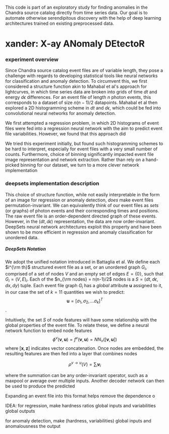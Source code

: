 This code is part of an exploratory study for finding anomalies in the Chandra source catalog directly from time series data. Our goal is to automate otherwise serendipitous discovery with the help of deep learning architectures trained on existing preprocessed data. 

# xander: X-ay ANomaly DEtectoR

### experiment overview

Since Chandra source catalog event files are of variable length, they pose a challenge with regards to developing statistical tools like neural networks for classification and anomaly detection. To circumvent this, we first considered a structure function akin to Mahabal et al's approach for lightcurves, in which time series data are broken into grids of time $dt$ and energy $d\epsilon$ differences. For an event file of length $n$ photon events, this corresponds to a dataset of size $n(n-1)/2$ datapoints. Mahabal et al then explored a 2D histogramming scheme in $dt$ and $d\epsilon$, which could be fed into convolutional neural networks for anomaly detection. 

We first attempted a regression problem, in which 2D histograms of event files were fed into a regression neural network with the aim to predict event file variabilities. However, we found that this approach did 

We tried this experiment initially, but found such histogramming schemes to be hard to interpret, especially for event files with a very small number of counts. Furthermore, choice of binning significantly impacted event file image representation and network extraction. Rather than rely on a hand-picked binning for our dataset, we turn to a more clever network implementation

### deepsets implementation description
This choice of structure function, while not easily interpretable in the form of an image for regression or anomaly detection, *does* make event files permutation-invariant. We can equivalently think of our event files as *sets* (or graphs) of photon events and their corresponding times and positions. The raw event file is an order-dependent directed graph of these events. However, in the $(dt,d\epsilon)$ representation, the data are now order-invariant. DeepSets neural network architectures exploit this property and have been shown to be more efficient in regression and anomaly classification for unordered data.

##### DeepSets Notation
We adopt the unified notation introduced in Battaglia et al. We define each $i^{\rm th}$ structured event file as a set, or an unordered graph $G_i$, comprised of a set of nodes $V$ and an empty set of edges $E=\{0 \}$, such that $G_i=(V,E)_i$. Each of the $n_{\rm nodes} = n(n-1)/2$ nodes is a $S = (dt,d\epsilon,dx,dy)$ tuple. Each event file graph $G_i$ has a *global* attribute $\boldsymbol{u}$ assigned to it, in our case the set of $k=11$ quantities we wish to predict:
$$ \boldsymbol{u} = [\sigma_1, \sigma_2, \dots \sigma_k]^T $$.

Intuitively, the set $S$ of node features will have some relationship with the global properties of the event file. To relate these, we define a neural network function to embed node features
$$ \phi^v(\textbf{v}, \textbf{u}) = f^v(\textbf{v}, \textbf{u}) = NN_v([\textbf{v}, \textbf{u}]) $$
where $[\textbf{x}, \textbf{z}]$ indicates vector concatenation. Once nodes are embedded, the resulting features are then fed into a layer that combines nodes

$$ \rho^{v\rightarrow u}(V) = \sum_i \textbf{v}_i $$

where the summation can be any order-invariant operator, such as a maxpool or average over multiple inputs. Another decoder network can then be used to produce the predicted 



Expanding an event file into this format helps remove the dependence o


IDEA: for regression, make hardness ratios global inputs and variabilities global outputs 

for anomaly detection, make (hardness, variabilities) global inputs and anomalousness the output
